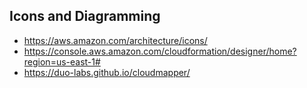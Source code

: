 


## Icons and Diagramming
* https://aws.amazon.com/architecture/icons/
* https://console.aws.amazon.com/cloudformation/designer/home?region=us-east-1#
* https://duo-labs.github.io/cloudmapper/